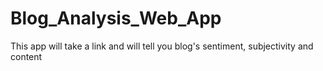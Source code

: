 # Blog_Analysis_Web_App
This app will take a link and will tell you blog's sentiment, subjectivity and content
